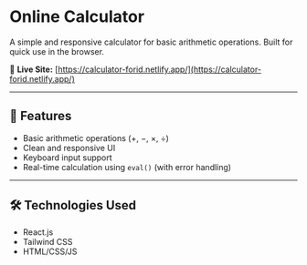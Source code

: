 # Online Calculator

A simple and responsive calculator for basic arithmetic operations. Built for quick use in the browser.

🔗 **Live Site:** [https://calculator-forid.netlify.app/](https://calculator-forid.netlify.app/)

---

## 🚀 Features

- Basic arithmetic operations (+, −, ×, ÷)
- Clean and responsive UI
- Keyboard input support
- Real-time calculation using `eval()` (with error handling)

---

## 🛠️ Technologies Used

- React.js
- Tailwind CSS
- HTML/CSS/JS